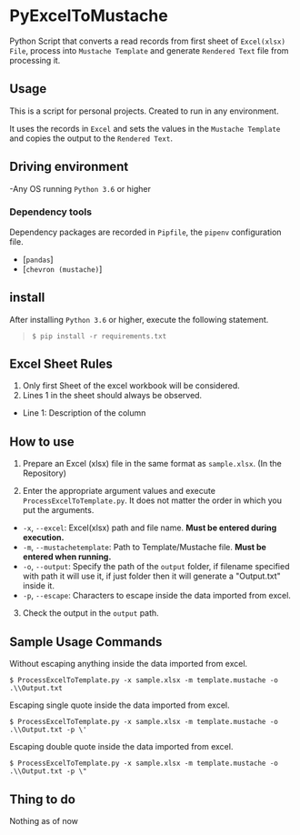 # PyExcelToMustache

Python Script that converts a read records from first sheet of `Excel(xlsx) File`, process into `Mustache Template` and generate `Rendered Text` file from processing it.

## Usage

This is a script for personal projects. Created to run in any environment.

It uses the records in  ```Excel``` and sets the values in the ```Mustache Template``` and copies the output to the ```Rendered Text```.

## Driving environment

-Any OS running `Python 3.6` or higher

### Dependency tools

Dependency packages are recorded in `Pipfile`, the `pipenv` configuration file.

 - [`pandas`]
 - [`chevron (mustache)`]

## install

After installing `Python 3.6` or higher, execute the following statement.

> ```$ pip install -r requirements.txt```

## Excel Sheet Rules

1. Only first Sheet of the excel workbook will be considered.
2. Lines 1 in the sheet should always be observed.

- Line 1: Description of the column

## How to use

1. Prepare an Excel (xlsx) file in the same format as ```sample.xlsx```. (In the Repository)

2. Enter the appropriate argument values ​​and execute ```ProcessExcelToTemplate.py```. It does not matter the order in which you put the arguments.

- ```-x```, ```--excel```: Excel(xlsx) path and file name. **Must be entered during execution.**
- ```-m```, ```--mustachetemplate```: Path to Template/Mustache file. **Must be entered when running.**
- ```-o```, ```--output```: Specify the path of the `output` folder, if filename specified with path it will use it, if just folder then it will generate a "Output.txt" inside it.
- ```-p```, ```--escape```: Characters to escape inside the data imported from excel.

3. Check the output in the `output` path.

## Sample Usage Commands

Without escaping anything inside the data imported from excel.

```$ ProcessExcelToTemplate.py -x sample.xlsx -m template.mustache -o .\\Output.txt```

Escaping single quote inside the data imported from excel.

```$ ProcessExcelToTemplate.py -x sample.xlsx -m template.mustache -o .\\Output.txt -p \'```

Escaping double quote inside the data imported from excel.

```$ ProcessExcelToTemplate.py -x sample.xlsx -m template.mustache -o .\\Output.txt -p \"```

## Thing to do

Nothing as of now
                        
